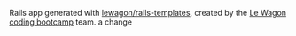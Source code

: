 Rails app generated with [lewagon/rails-templates](https://github.com/lewagon/rails-templates), created by the [Le Wagon coding bootcamp](https://www.lewagon.com) team.
a change
